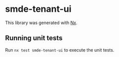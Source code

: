 # smde-tenant-ui

This library was generated with [Nx](https://nx.dev).

## Running unit tests

Run `nx test smde-tenant-ui` to execute the unit tests.
